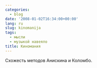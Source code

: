 ```yaml
---
categories:
  - blog
date: '2008-01-02T16:34:00+00:00'
lang: ru
slug: kinomanija
tags:
  - мысли
  - музыкой навеяло
title: Киномания
---
```




Схожесть методов Анискина и Коломбо.